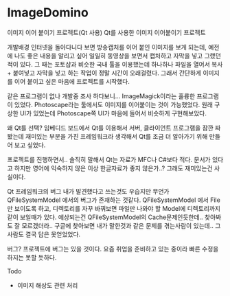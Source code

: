 ImageDomino
===========

이미지 이어 붙이기 프로젝트(Qt 사용)
Qt를 사용한 이미지 이어붙이기 프로젝트

개발배경
인터넷을 돌아다니다 보면 방송캡처를 이어 붙인 이미지를 보게 되는데, 예전에 나도 좋은 내용을 알리고 싶어 일일히
동영상을 보면서 캡처하고 자막을 넣고 그랬던 적이 있다. 그 때는 포토샵과 비슷한 국내 툴을 이용했는데 하나하나 파일을 열어서
복사 + 붙여넣고 자막을 넣고 하는 작업이 정말 시간이 오래걸렸다.
그래서 간단하게 이미지를 이어 붙이고 싶은 마음에 프로젝트를 시작했다.


같은 프로그램이 없나 개발중 조사 하다보니...
ImageMagick이라는 훌륭한 프로그램이 있었다.
Photoscape라는 툴에서도 이미지를 이어붙이는 것이 가능했었다.
원래 구상한 UI가 있었는데 Photoscape쪽 UI가 마음에 들어서 비슷하게 구현해보았다.


왜 Qt를 선택?
임베디드 보드에서 Qt를 이용해서 서버, 클라이언트 프로그램을 잠깐 짜봤는데 재미있는 부분을 가진 프레임워크라 생각해서
Qt를 조금 더 알아가기 위해 만들어 보고 싶었다.


프로젝트를 진행하면서..
솔직히 말해서 Qt는 자료가 MFC나 C#보다 적다. 문서가 있다고 하지만 영어에 익숙하지 않은 이상 한글자료가 좋지 않은가..?
그래도 재미있는건 사실이다.


Qt 프레임워크의 버그
내가 발견했다고 쓰는것도 우습지만 무언가 QFileSystemModel 에서의 버그가 존재하는 것같다.
QFileSystemModel 에서 File만 보이도록 하고, 디렉토리를 자꾸 바꿔보면 파일만 나와야 할 Model에 디렉토리까지 같이 보일때가 있다.
예상되는건 QFileSystemModel의 Cache문제인듯한데.. 찾아봐도 잘 모르겠더라..
구글에 찾아보면 내가 말한것과 같은 문제를 겪는사람이 있는데.. 그 사람도 결국 답은 못얻었었다.


버그?
프로젝트에 버그는 있을 것이다.
요즘 취업을 준비하고 있는 중이라 빠른 수정을 하지는 못할 듯하다.





Todo
 - 이미지 해상도 관련 처리


